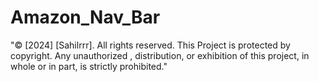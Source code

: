 # Amazon_Nav_Bar
"© [2024] [Sahilrrr]. All rights reserved. This Project is protected by copyright. Any unauthorized , distribution, or exhibition of this project, in whole or in part, is strictly prohibited."
